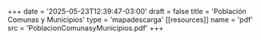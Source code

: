 +++
date = '2025-05-23T12:39:47-03:00'
draft = false
title = 'Población Comunas y Municipios'
type = 'mapadescarga'
[[resources]]
    name = 'pdf'
    src = 'PoblacionComunasyMunicipios.pdf'
+++
